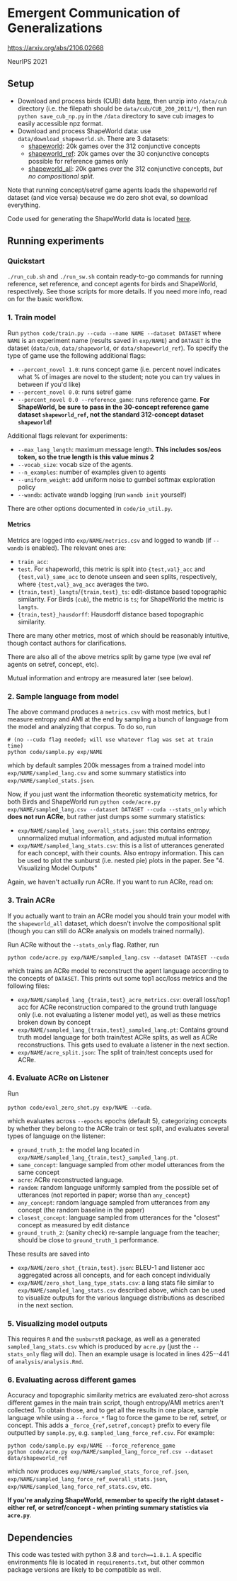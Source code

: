 # Emergent Communication of Generalizations

https://arxiv.org/abs/2106.02668

NeurIPS 2021

## Setup

- Download and process birds (CUB) data [here](http://www.vision.caltech.edu/visipedia/CUB-200-2011.html), then unzip into `/data/cub` directory (i.e. the filepath should be `data/cub/CUB_200_2011/*`), then run `python save_cub_np.py` in the `/data` directory to save cub images to easily accessible npz format.
- Download and process ShapeWorld data: use `data/download_shapeworld.sh`. There are 3 datasets:
    - [shapeworld](http://nlp.stanford.edu/data/muj/emergent-generalization/shapeworld/shapeworld.tar.gz): 20k games over the 312 conjunctive concepts
    - [shapeworld_ref](http://nlp.stanford.edu/data/muj/emergent-generalization/shapeworld/shapeworld_ref.tar.gz): 20k games over the 30 conjunctive concepts possible for
        reference games only
    - [shapeworld_all](http://nlp.stanford.edu/data/muj/emergent-generalization/shapeworld/shapeworld_all.tar.gz): 20k games over the 312 conjunctive concepts, *but no
        compositional split*.

Note that running concept/setref game agents loads the shapeworld ref dataset
(and vice versa) because we do zero shot eval, so download everything.

Code used for generating the ShapeWorld data is located [here](https://github.com/jayelm/minishapeworld/tree/neurips2021).

## Running experiments

### Quickstart

`./run_cub.sh` and `./run_sw.sh` contain ready-to-go commands for running
reference, set reference, and concept agents for birds and ShapeWorld,
respectively. See those scripts for more details. If you need more info, read
on for the basic workflow.

### 1. Train model

Run `python code/train.py --cuda --name NAME --dataset DATASET` where `NAME` is
an experiment name (results saved in `exp/NAME`) and `DATASET` is the dataset
(`data/cub`, `data/shapeworld`, or `data/shapeworld_ref`).
To specify the type of game use the following additional flags:

- `--percent_novel 1.0`: runs concept game (i.e. percent novel indicates what
    % of images are novel to the student; note you can try values in between if
    you'd like)
- `--percent_novel 0.0`: runs setref game
- `--percent_novel 0.0 --reference_game`: runs reference game. **For
    ShapeWorld, be sure to pass in the 30-concept reference game dataset `shapeworld_ref`,
    not the standard 312-concept dataset `shapeworld`!**

Additional flags relevant for experiments:
- `--max_lang_length`: maximum message length. **This includes sos/eos token,
    so the true length is this value minus 2**
- `--vocab_size`: vocab size of the agents.
- `--n_examples`: number of examples given to agents
- `--uniform_weight`: add uniform noise to gumbel softmax exploration policy
- `--wandb`: activate wandb logging (run `wandb init` yourself)

There are other options documented in `code/io_util.py`.


#### Metrics

Metrics are logged into `exp/NAME/metrics.csv` and logged to wandb (if
`--wandb` is enabled). The relevant ones are:

- `train_acc`:
- `test`. For shapeworld, this metric is split into `{test,val}_acc` and `{test,val}_same_acc` to denote unseen and seen splits, respectively, where `{test,val}_avg_acc` averages the two.
- `{train,test}_langts`/`{train,test}_ts`: edit-distance based topographic similarity. For Birds (`cub`), the metric is `ts`; for ShapeWorld the metric is `langts`.
- `{train,test}_hausdorff`: Hausdorff distance based topographic similarity.

There are many other metrics, most of which should be reasonably intuitive,
though contact authors for clarifications.

There are also all of the above metrics split by game type (we eval ref agents on setref, concept, etc).

Mutual information and entropy are measured later (see below).

### 2. Sample language from model

The above command produces a `metrics.csv` with most metrics, but I measure
entropy and AMI at the end by sampling a bunch of language from the model and
analyzing that corpus. To do so, run

```
# (no --cuda flag needed; will use whatever flag was set at train time)
python code/sample.py exp/NAME
```

which by default samples 200k messages from a trained model into
`exp/NAME/sampled_lang.csv` and some summary statistics into
`exp/NAME/sampled_stats.json`.

Now, if you just want the information theoretic systematicity metrics, for both
Birds and ShapeWorld run
`python code/acre.py exp/NAME/sampled_lang.csv --dataset DATASET --cuda --stats_only`
which **does not run ACRe**, but rather just dumps some summary statistics:

- `exp/NAME/sampled_lang_overall_stats.json`: this contains entropy,
    unnormalized mutual information, and adjusted mutual information
- `exp/NAME/sampled_lang_stats.csv`: this is a list of utterances generated for
    each concept, with their counts. Also entropy information. This can be used
    to plot the sunburst (i.e. nested pie) plots in the paper. See "4.
    Visualizing Model Outputs"

Again, we haven't actually run ACRe. If you want to run ACRe, read on:

### 3. Train ACRe

If you actually want to train an ACRe model you should train your model with
the `shapeworld_all` dataset, which doesn't involve the compositional split
(though you can still do ACRe analysis on models trained normally).

Run ACRe without the `--stats_only` flag. Rather, run

`python code/acre.py exp/NAME/sampled_lang.csv --dataset DATASET --cuda`

which trains an ACRe model to reconstruct the agent language according to the
concepts of `DATASET`. This prints out some top1 acc/loss metrics and the
following files:

- `exp/NAME/sampled_lang_{train,test}_acre_metrics.csv`: overall loss/top1 acc
    for ACRe reconstruction compared to the ground truth language only (i.e.
    not evaluating a listener model yet), as well as these metrics broken down
    by concept
- `exp/NAME/sampled_lang_{train,test}_sampled_lang.pt`: Contains ground truth
    model language for both train/test ACRe splits, as well as ACRe
    reconstructions. This gets used to evaluate a listener in the next section.
- `exp/NAME/acre_split.json`: The split of train/test concepts used for ACRe.

### 4. Evaluate ACRe on Listener

Run

`python code/eval_zero_shot.py exp/NAME --cuda`.

which evaluates across `--epochs` epochs (default 5), categorizing concepts by
whether they belong to the ACRe train or test split, and evaluates several
types of language on the listener:

- `ground_truth_1`: the model lang located in `exp/NAME/sampled_lang_{train,test}_sampled_lang.pt`.
- `same_concept`: language sampled from other model utterances from the same concept
- `acre`: ACRe reconstructed language.
- `random`: random language uniformly sampled from the possible set of
    utterances (not reported in paper; worse than `any_concept`)
- `any_concept`: random language sampled from utterances from any concept (the random baseline in the paper)
- `closest_concept`: language sampled from utterances for the "closest" concept as measured by edit distance
- `ground_truth_2`: (sanity check) re-sample language from the teacher; should be close to `ground_truth_1` performance.

These results are saved into

- `exp/NAME/zero_shot_{train,test}.json`: BLEU-1 and listener acc aggregated
    across all concepts, and for each concept individually
- `exp/NAME/zero_shot_lang_type_stats.csv`: a lang stats file similar to
    `exp/NAME/sampled_lang_stats.csv` described above, which can be used to
    visualize outputs for the various language distributions as described in
    the next section.

### 5. Visualizing model outputs

This requires `R` and the `sunburstR` package, as well as a generated
`sampled_lang_stats.csv` which is produced by `acre.py` (just the
`--stats_only` flag will do). Then an example usage is located in lines
425--441 of `analysis/analysis.Rmd`.

### 6. Evaluating across different games

Accuracy and topographic similarity metrics are evaluated zero-shot across
different games in the main train script, though entropy/AMI metrics aren't
collected. To obtain those, and to get all the results in one place, sample
language while using a `--force_*` flag to force the game to be ref, setref, or
concept. This adds a `_force_{ref,setref,concept}` prefix to every file
outputted by `sample.py`, e.g. `sampled_lang_force_ref.csv`. For example:

```
python code/sample.py exp/NAME --force_reference_game
python code/acre.py exp/NAME/sampled_lang_force_ref.csv --dataset data/shapeworld_ref
```

which now produces `exp/NAME/sampled_stats_force_ref.json`,
`exp/NAME/sampled_lang_force_ref_overall_stats.json`,
`exp/NAME/sampled_lang_force_ref_stats.csv`, etc.

**If you're analyzing ShapeWorld, remember to specify the right dataset - either
ref, or setref/concept - when printing summary statistics via `acre.py`**.

## Dependencies

This code was tested with python 3.8 and `torch==1.8.1`. A specific
environments file is located in `requirements.txt`, but other common package
versions are likely to be compatible as well.
